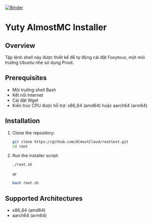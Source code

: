 [![Binder](https://mybinder.org/badge_logo.svg)](https://mybinder.org/v2/gh/AlmostCloud/roottest/HEAD)
# Yuty AlmostMC Installer

## Overview

Tập lệnh shell này được thiết kế để tự động cài đặt Foxytoux, một môi trường Ubuntu nhẹ sử dụng Proot.

## Prerequisites

- Môi trường shell Bash
- Kết nối Internet
- Cài đặt Wget
- Kiến trúc CPU được hỗ trợ: x86_64 (amd64) hoặc aarch64 (arm64)

## Installation

1. Clone the repository:

    ```sh
    git clone https://github.com/AlmostCloud/roottest.git
    cd root
    ```

2. Run the installer script:

    ```sh
    ./root.sh
    ```
    or
    ```sh
    bash root.sh
    ```

## Supported Architectures

- x86_64 (amd64)
- aarch64 (arm64)
